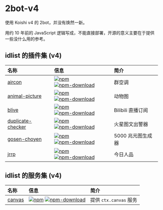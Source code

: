 # 2bot-v4

使用 Koishi v4 的 2bot，并没有焕然一新。

用约 10 年前的 JavaScript 逻辑写成，不能直接部署，开源的意义主要在于提供一些没什么用的参考。

## idlist 的插件集 (v4)

| 名称 | 信息 | 简介 |
| :- | :- | :- |
| [aircon](https://github.com/idlist/koishi-plugin-aircon) | [![npm](https://img.shields.io/npm/v/koishi-plugin-aircon?style=flat-square)](https://www.npmjs.com/package/koishi-plugin-aircon) [![npm-download](https://img.shields.io/npm/dw/koishi-plugin-aircon?style=flat-square)](https://www.npmjs.com/package/koishi-plugin-aircon) | 群空调 |
| [animal-picture](https://github.com/idlist/koishi-plugin-animal-picture) | [![npm](https://img.shields.io/npm/v/koishi-plugin-animal-picture?style=flat-square)](https://www.npmjs.com/package/koishi-plugin-animal-picture) [![npm-download](https://img.shields.io/npm/dw/koishi-plugin-animal-picture?style=flat-square)](https://www.npmjs.com/package/koishi-plugin-animal-picture) | 动物图 |
| [blive](https://github.com/idlist/koishi-plugin-blive) | [![npm](https://img.shields.io/npm/v/koishi-plugin-blive?style=flat-square)](https://www.npmjs.com/package/koishi-plugin-blive) [![npm-download](https://img.shields.io/npm/dw/koishi-plugin-blive?style=flat-square)](https://www.npmjs.com/package/koishi-plugin-blive) | Bilibili 直播订阅 |
| [duplicate-checker](https://github.com/idlist/koishi-plugin-duplicate-checker) | [![npm](https://img.shields.io/npm/v/koishi-plugin-duplicate-checker?style=flat-square)](https://www.npmjs.com/package/koishi-plugin-duplicate-checker) [![npm-download](https://img.shields.io/npm/dw/koishi-plugin-duplicate-checker?style=flat-square)](https://www.npmjs.com/package/koishi-plugin-duplicate-checker) | 火星图文出警器 |
| [gosen-choyen](https://github.com/idlist/koishi-plugin-gosen-choyen) | [![npm](https://img.shields.io/npm/v/koishi-plugin-gosen-choyen?style=flat-square)](https://www.npmjs.com/package/koishi-plugin-gosen-choyen) [![npm-download](https://img.shields.io/npm/dw/koishi-plugin-gosen-choyen?style=flat-square)](https://www.npmjs.com/package/koishi-plugin-gosen-choyen) | 5000 兆元图生成器 |
| [jrrp](https://github.com/idlist/koishi-plugin-jrrp) | [![npm](https://img.shields.io/npm/v/koishi-plugin-jrrp?style=flat-square)](https://www.npmjs.com/package/koishi-plugin-jrrp) [![npm-download](https://img.shields.io/npm/dw/koishi-plugin-jrrp?style=flat-square)](https://www.npmjs.com/package/koishi-plugin-jrrp) | 今日人品 |


## idlist 的服务集 (v4)

| 名称 | 信息 | 简介 |
| :- | :- | :- |
| [canvas](https://github.com/idlist/koishi-plugin-canvas) | [![npm](https://img.shields.io/npm/v/koishi-plugin-canvas?style=flat-square)](https://www.npmjs.com/package/koishi-plugin-canvas) [![npm-download](https://img.shields.io/npm/dw/koishi-plugin-canvas?style=flat-square)](https://www.npmjs.com/package/koishi-plugin-canvas) | 提供 `ctx.canvas` 服务 |
